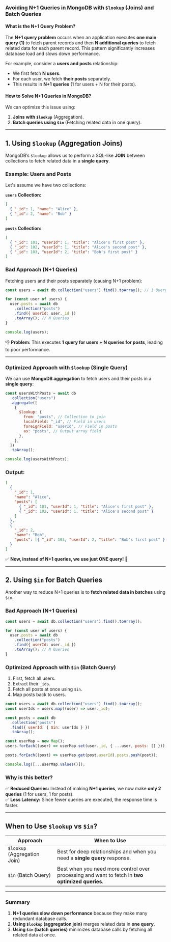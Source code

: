 ### **Avoiding N+1 Queries in MongoDB with `$lookup` (Joins) and Batch Queries**

#### **What is the N+1 Query Problem?**

The **N+1 query problem** occurs when an application executes **one main query (1)** to fetch parent records and then **N additional queries** to fetch related data for each parent record. This pattern significantly increases database load and slows down performance.

For example, consider a **users and posts** relationship:

- We first fetch **N users**.
- For each user, we fetch **their posts** separately.
- This results in **N+1 queries** (1 for users + N for their posts).

#### **How to Solve N+1 Queries in MongoDB?**

We can optimize this issue using:

1. **Joins with `$lookup`** (Aggregation).
2. **Batch queries using `$in`** (Fetching related data in one query).

---

## **1. Using `$lookup` (Aggregation Joins)**

MongoDB’s `$lookup` allows us to perform a SQL-like **JOIN** between collections to fetch related data in a **single query**.

### **Example: Users and Posts**

Let's assume we have two collections:

**`users` Collection:**

```json
[
  { "_id": 1, "name": "Alice" },
  { "_id": 2, "name": "Bob" }
]
```

**`posts` Collection:**

```json
[
  { "_id": 101, "userId": 1, "title": "Alice's first post" },
  { "_id": 102, "userId": 1, "title": "Alice's second post" },
  { "_id": 103, "userId": 2, "title": "Bob's first post" }
]
```

### **Bad Approach (N+1 Queries)**

Fetching users and their posts separately (causing N+1 problem):

```javascript
const users = await db.collection("users").find().toArray(); // 1 Query

for (const user of users) {
  user.posts = await db
    .collection("posts")
    .find({ userId: user._id })
    .toArray(); // N Queries
}

console.log(users);
```

👎 **Problem:** This executes **1 query for users + N queries for posts**, leading to poor performance.

---

### **Optimized Approach with `$lookup` (Single Query)**

We can use **MongoDB aggregation** to fetch users and their posts in a **single query**:

```javascript
const usersWithPosts = await db
  .collection("users")
  .aggregate([
    {
      $lookup: {
        from: "posts", // Collection to join
        localField: "_id", // Field in users
        foreignField: "userId", // Field in posts
        as: "posts", // Output array field
      },
    },
  ])
  .toArray();

console.log(usersWithPosts);
```

### **Output:**

```json
[
  {
    "_id": 1,
    "name": "Alice",
    "posts": [
      { "_id": 101, "userId": 1, "title": "Alice's first post" },
      { "_id": 102, "userId": 1, "title": "Alice's second post" }
    ]
  },
  {
    "_id": 2,
    "name": "Bob",
    "posts": [{ "_id": 103, "userId": 2, "title": "Bob's first post" }]
  }
]
```

✅ **Now, instead of N+1 queries, we use just ONE query!** 🚀

---

## **2. Using `$in` for Batch Queries**

Another way to reduce N+1 queries is to **fetch related data in batches** using `$in`.

### **Bad Approach (N+1 Queries)**

```javascript
const users = await db.collection("users").find().toArray();

for (const user of users) {
  user.posts = await db
    .collection("posts")
    .find({ userId: user._id })
    .toArray(); // N Queries
}
```

### **Optimized Approach with `$in` (Batch Query)**

1. First, fetch all users.
2. Extract their `_id`s.
3. Fetch all posts at once using `$in`.
4. Map posts back to users.

```javascript
const users = await db.collection("users").find().toArray();
const userIds = users.map((user) => user._id);

const posts = await db
  .collection("posts")
  .find({ userId: { $in: userIds } })
  .toArray();

const userMap = new Map();
users.forEach((user) => userMap.set(user._id, { ...user, posts: [] }));

posts.forEach((post) => userMap.get(post.userId).posts.push(post));

console.log([...userMap.values()]);
```

### **Why is this better?**

✅ **Reduced Queries:** Instead of making **N+1 queries**, we now make **only 2 queries** (1 for users, 1 for posts).  
✅ **Less Latency:** Since fewer queries are executed, the response time is faster.

---

## **When to Use `$lookup` vs `$in`?**

| Approach                     | When to Use                                                                                     |
| ---------------------------- | ----------------------------------------------------------------------------------------------- |
| `$lookup` (Aggregation Join) | Best for deep relationships and when you need a **single query** response.                      |
| `$in` (Batch Query)          | Best when you need more control over processing and want to fetch in **two optimized queries**. |

---

### **Summary**

1. **N+1 queries slow down performance** because they make many redundant database calls.
2. **Using `$lookup` (aggregation join)** merges related data in **one query**.
3. **Using `$in` (batch queries)** minimizes database calls by fetching all related data at once.

